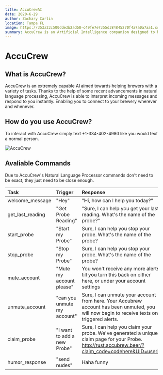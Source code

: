 ```yaml
---
title: AccuCrewAI
date: 2020-6-29
author: Zachary Carlin
location: Tampa FL
image: https://353a23c500dde3b2ad58-c49fe7e7355d384845270f4a7a0a7aa1.ssl.cf2.rackcdn.com/5edd8a5f4d7c220008625fff/screenshot.png
summary: AccuCrew is an Artificial Intelligence companion designed to help you monitor your brewery.
---
```


# AccuCrew

## What is AccuCrew?
AccuCrew is an extremely capable AI aimed towards helping brewers with a variety of tasks. Thanks to the help of some recent advancements in natural language processing, AccuCrew is able to interpret incoming messages and respond to you instantly. Enabling you to connect to your brewery wherever and whenever.

## How do you use AccuCrew? 
To interact with AccuCrew simply text +1-334-402-4980 like you would text a normal person. 



![AccuCrew](https://accubrew.io/accuBud.jpeg)


## Avaliable Commands
Due to AccuCrew's Natural Language Processor commands don't need to be exact, they just need to be close enough.

| Task | Trigger | Response |
| :------------- | :--------- | :----------- |
|  welcome_message | "Hey"   |  "Hi, how can I help you today?"|
| get_last_reading  | "Get Probe Reading" | "Sure, I can help you get your last reading. What's the name of the probe?" |
| start_probe |"Start my Probe"  | Sure, I can help you stop your probe. What's the name of the probe?|
| stop_probe |"Stop my Probe"  | Sure, I can help you stop your probe. What's the name of the probe?|
| mute_account | "Mute my account please" | You won't receive any more alerts till you turn this back on either here, or under your account settings|
|unmute_account| "can you unmute my account"|Sure, I can unmute your account from here. Your Accubrew account has been unmuted, you will now begin to receive texts on triggered alerts.|
| claim_probe |"I want to add a new Probe"|Sure, I can help you claim your probe. We've generated a unique claim page for your Probe. http://rust.accubrew.beer/?claim_code=codehere&UID=userid|
|humor_response|"send nudes"|Haha funny|


